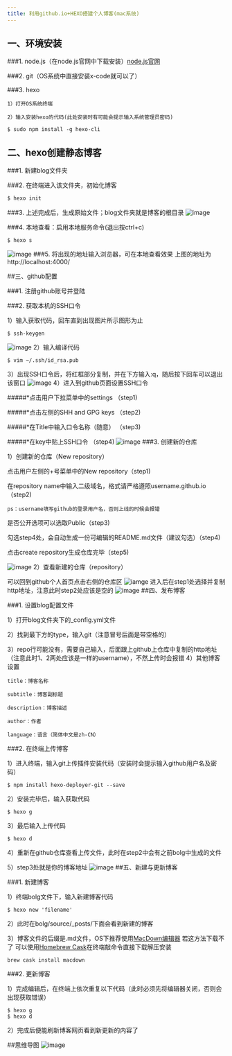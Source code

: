 ```yaml
---
title: 利用github.io+HEXO搭建个人博客(mac系统)
---
```

## 一、环境安装

###1. node.js（在node.js官网中下载安装）[node.js官网][1]

###2. git（OS系统中直接安装x-code就可以了）

###3. hexo

	1）打开OS系统终端

	2）输入安装hexo的代码(此处安装时有可能会提示输入系统管理员密码)
	
``` 
$ sudo npm install -g hexo-cli
```

## 二、hexo创建静态博客
###1. 新建blog文件夹

###2. 在终端进入该文件夹，初始化博客

``` bash
$ hexo init
```
###3. 上述完成后，生成原始文件；blog文件夹就是博客的根目录
 ![image](http://upload-images.jianshu.io/upload_images/2036150-16f9a908e1b7f9dc.jpg?imageMogr2/auto-orient/strip%7CimageView2/2/w/1240)

###4. 本地查看：启用本地服务命令(退出按ctrl+c)
```
$ hexo s
```
![image](http://upload-images.jianshu.io/upload_images/2036150-6b9131583bac9a8c.jpg?imageMogr2/auto-orient/strip%7CimageView2/2/w/1240)
###5. 将出现的地址输入浏览器，可在本地查看效果
上图的地址为http://localhost:4000/

##三、github配置

###1. 注册github账号并登陆

###2. 获取本机的SSH口令

1）输入获取代码，回车直到出现图片所示图形为止

	$ ssh-keygen
![image](http://upload-images.jianshu.io/upload_images/2036150-b4743c91bd07f228.jpg?imageMogr2/auto-orient/strip%7CimageView2/2/w/1240)
2）输入编译代码

	$ vim ~/.ssh/id_rsa.pub
	
3）出现SSH口令后，将红框部分复制，并在下方输入:q，随后按下回车可以退出该窗口
![image](http://upload-images.jianshu.io/upload_images/2036150-5b26c3dbd861657b.jpg?imageMogr2/auto-orient/strip%7CimageView2/2/w/1240)
4）进入到github页面设置SSH口令

#####*点击用户下拉菜单中的settings	（step1)

#####*点击左侧的SHH and GPG keys	（step2)

#####*在Title中输入口令名称（随意）	（step3)

#####*在key中贴上SSH口令			（step4)
![image](http://upload-images.jianshu.io/upload_images/2036150-ec38c7b0045abe88.jpg?imageMogr2/auto-orient/strip%7CimageView2/2/w/1240)
###3. 创建新的仓库

1）创建新的仓库（New repository）

点击用户左侧的+号菜单中的New repository（step1)

在repository name中输入二级域名，格式请严格遵照username.github.io（step2)

	ps：username填写github的登录用户名，否则上线的时候会报错

是否公开选项可以选取Public（step3)

勾选step4处，会自动生成一份可编辑的README.md文件（建议勾选）（step4)

点击create repository生成仓库完毕（step5)

![image](http://upload-images.jianshu.io/upload_images/2036150-fc479366a8b3002a.jpg?imageMogr2/auto-orient/strip%7CimageView2/2/w/1240)
2）查看新建的仓库（repository）

可以回到github个人首页点击右侧的仓库区
![iamge](http://upload-images.jianshu.io/upload_images/2036150-045abf830344e96a.jpg?imageMogr2/auto-orient/strip%7CimageView2/2/w/1240)
进入后在step1处选择并复制http地址，注意此时step2处应该是空的
![image](http://upload-images.jianshu.io/upload_images/2036150-b8f7ddf71c2ad702.jpg?imageMogr2/auto-orient/strip%7CimageView2/2/w/1240)
##四、发布博客

###1. 设置blog配置文件

1）打开blog文件夹下的_config.yml文件

2）找到最下方的type，输入git（注意冒号后面是带空格的）

3）repo行可能没有，需要自己输入，后面跟上github上仓库中复制的http地址（注意此时1、2两处应该是一样的username），不然上传时会报错
4）其他博客设置

	title：博客名称

	subtitle：博客副标题

	description：博客描述

	author：作者

	language：语言（简体中文是zh-CN）
	
	
###2. 在终端上传博客

1）进入终端，输入git上传插件安装代码（安装时会提示输入github用户名及密码）

```
$ npm install hexo-deployer-git --save
```
2）安装完毕后，输入获取代码

```
$ hexo g
```
3）最后输入上传代码

```
$ hexo d
```
4）重新在github仓库查看上传文件，此时在step2中会有之前bolg中生成的文件

5）step3处就是你的博客地址
![image](http://upload-images.jianshu.io/upload_images/2036150-b8f7ddf71c2ad702.jpg?imageMogr2/auto-orient/strip%7CimageView2/2/w/1240)
##五、新建与更新博客

###1. 新建博客

1）终端bolg文件下，输入新建博客代码

    $ hexo new 'filename'

2）此时在bolg/source/_posts/下面会看到新建的博客

3）博客文件的后缀是.md文件，OS下推荐使用[MacDown编辑器][2]
若这方法下载不了 可以使用[Homebrew Cask][3]在终端敲命令直接下载解压安装

```
brew cask install macdown
```

###2. 更新博客

1）完成编辑后，在终端上依次重复以下代码（此时必须先将编辑器关闭，否则会出现获取错误）

    $ hexo g
    $ hexo d
2）完成后便能刷新博客网页看到新更新的内容了

##思维导图
![image](http://upload-images.jianshu.io/upload_images/2036150-c5d75791a64b84ef.jpg?imageMogr2/auto-orient/strip%7CimageView2/2/w/1240)




[1]: https://nodejs.org/en/
[2]: https://github-cloud.s3.amazonaws.com/releases/21089071/ecc5f678-a488-11e6-81d6-477ae7b9db50.zip?X-Amz-Algorithm=AWS4-HMAC-SHA256&X-Amz-Credential=AKIAISTNZFOVBIJMK3TQ%2F20170209%2Fus-east-1%2Fs3%2Faws4_request&X-Amz-Date=20170209T115245Z&X-Amz-Expires=300&X-Amz-Signature=202f7bfadc59a25f074ab77b12adb79da7dae7b8f71e7e07081a6297ee965716&X-Amz-SignedHeaders=host&actor_id=16658677&response-content-disposition=attachment%3B%20filename%3DMacDown.app.zip&response-content-type=application%2Foctet-stream

[3]: https://caskroom.github.io
